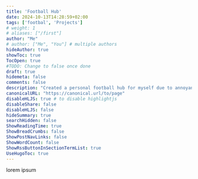 ```yaml
---
title: 'Football Hub'
date: 2024-10-13T14:28:59+02:00
tags: ['footbal', 'Projects']
# weight: 1
# aliases: ["/first"]
author: "Me"
# author: ["Me", "You"] # multiple authors
hideAuthor: true
showToc: true
TocOpen: true
#TODO: Change to false once done
draft: true
hidemeta: false
comments: false
description: "Created a personal football hub for myself due to annoyance of cookies and advertisments"
canonicalURL: "https://canonical.url/to/page"
disableHLJS: true # to disable highlightjs
disableShare: false
disableHLJS: false
hideSummary: true
searchHidden: false
ShowReadingTime: true
ShowBreadCrumbs: false
ShowPostNavLinks: false
ShowWordCount: false
ShowRssButtonInSectionTermList: true
UseHugoToc: true
---
```

lorem ipsum
